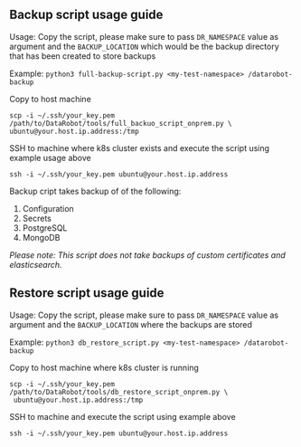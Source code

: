 ## Backup script usage guide

Usage: Copy the script, please make sure to pass `DR_NAMESPACE` value as argument and the `BACKUP_LOCATION` which would be the backup directory that has been created to store backups

Example: `python3 full-backup-script.py <my-test-namespace> /datarobot-backup`

Copy to host machine
```
scp -i ~/.ssh/your_key.pem /path/to/DataRobot/tools/full_backuo_script_onprem.py \
ubuntu@your.host.ip.address:/tmp
```

 SSH to machine where k8s cluster exists and execute the script using example usage above
 
`ssh -i ~/.ssh/your_key.pem ubuntu@your.host.ip.address`

Backup cript takes backup of of the following:

1. Configuration
2. Secrets
3. PostgreSQL
4. MongoDB

_Please note: This script does not take backups of custom certificates and elasticsearch._

## Restore script usage guide

Usage: Copy the script, please make sure to pass `DR_NAMESPACE` value as argument and the `BACKUP_LOCATION` where the backups are stored

 Example: `python3 db_restore_script.py <my-test-namespace> /datarobot-backup`

 Copy to host machine where k8s cluster is running
```
scp -i ~/.ssh/your_key.pem /path/to/DataRobot/tools/db_restore_script_onprem.py \
 ubuntu@your.host.ip.address:/tmp
```

 SSH to machine and execute the script using example above
 
`ssh -i ~/.ssh/your_key.pem ubuntu@your.host.ip.address`
